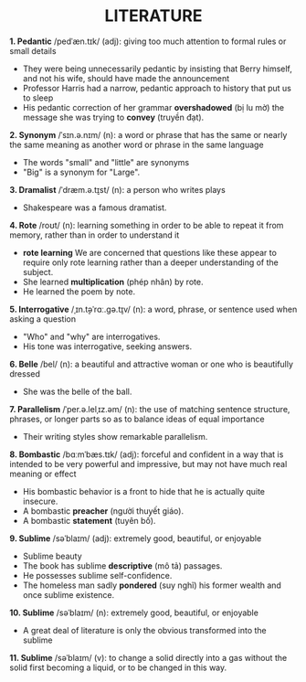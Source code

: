 <h1 align="center"><strong>LITERATURE</strong></h1>

**1. Pedantic** /pedˈæn.tɪk/ (adj): giving too much attention to formal rules or small details
- They were being unnecessarily pedantic by insisting that Berry himself, and not his wife, should have made the announcement
- Professor Harris had a narrow, pedantic approach to history that put us to sleep
- His pedantic correction of her grammar **overshadowed** (bị lu mờ) the message she was trying to **convey** (truyền đạt).

**2. Synonym** /ˈsɪn.ə.nɪm/ (n): a word or phrase that has the same or nearly the same meaning as another word or phrase in the same language
- The words "small" and "little" are synonyms
- "Big" is a synonym for "Large".

**3. Dramalist** /ˈdræm.ə.t̬ɪst/ (n): a person who writes plays
- Shakespeare was a famous dramatist.

**4. Rote** /roʊt/ (n): learning something in order to be able to repeat it from memory, rather than in order to understand it
- **rote learning** We are concerned that questions like these appear to require only rote learning rather than a deeper understanding of the subject.
- She learned **multiplication** (phép nhân) by rote.
- He learned the poem by note.

**5. Interrogative** /ˌɪn.t̬əˈrɑː.ɡə.t̬ɪv/ (n): a word, phrase, or sentence used when asking a question
- "Who" and "why" are interrogatives.
- His tone was interrogative, seeking answers.

**6. Belle** /bel/ (n): a beautiful and attractive woman or one who is beautifully dressed
- She was the belle of the ball.

**7. Parallelism** /ˈper.ə.lelˌɪz.əm/ (n): the use of matching sentence structure, phrases, or longer parts so as to balance ideas of equal importance
- Their writing styles show remarkable parallelism.

**8. Bombastic** /bɑːmˈbæs.tɪk/ (adj): forceful and confident in a way that is intended to be very powerful and impressive, but may not have much real meaning or effect
- His bombastic behavior is a front to hide that he is actually quite insecure.
- A bombastic **preacher** (người thuyết giáo).
- A bombastic **statement** (tuyên bố).

**9. Sublime** /səˈblaɪm/ (adj): extremely good, beautiful, or enjoyable
- Sublime beauty
- The book has sublime **descriptive** (mô tả) passages.
- He possesses sublime self-confidence.
- The homeless man sadly **pondered** (suy nghĩ) his former wealth and once sublime existence.

**10. Sublime** /səˈblaɪm/ (n): extremely good, beautiful, or enjoyable
- A great deal of literature is only the obvious transformed into the sublime

**11. Sublime** /səˈblaɪm/ (v): to change a solid directly into a gas without the solid first becoming a liquid, or to be changed in this way.